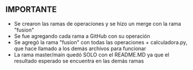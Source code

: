 ## IMPORTANTE
- Se crearon las ramas de operaciones y se hizo un merge con la rama "fusion"
- Se fue agregando cada rama a GitHub con su operación
- Se agregó la rama "fusion" con todas las operaciones + calculadora.py, que hace llamado a los demás archivos para funcionar
- La rama master/main quedó SOLO con el README.MD ya que el resultado esperado se encuentra en las demás ramas